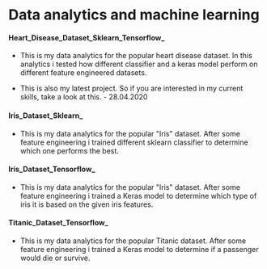 # Data analytics and machine learning

#### Heart_Disease_Dataset_Sklearn_Tensorflow_ ####

* This is my data analytics for the popular heart disease dataset. In this analytics i tested how different classifier and a keras model perform on different feature engineered datasets.
 
* This is also my latest project. So if you are interested in my current skills, take a look at this. - 28.04.2020
   

#### Iris_Dataset_Sklearn_ ####

* This is my data analytics for the popular "Iris" dataset. After some feature engineering i trained different sklearn classifier to determine which one performs the best.

 
#### Iris_Dataset_Tensorflow_ ####

* This is my data analytics for the popular "Iris" dataset. After some feature engineering i trained a Keras model to determine which type of iris it is based on the given iris features.

#### Titanic_Dataset_Tensorflow_ ####

* This is my data analytics for the popular Titanic dataset. After some feature engineering i trained a Keras model to determine if a passenger would die or survive.
